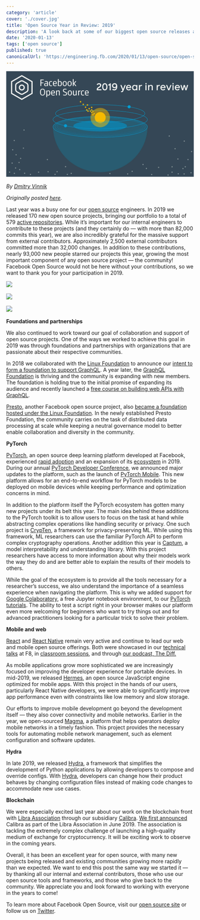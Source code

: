 ```yaml
---
category: 'article'
cover: './cover.jpg'
title: 'Open Source Year in Review: 2019'
description: 'A look back at some of our biggest open source releases and projects from 2019, bringing our portfolio to a total of 579 active repositories.'
date: '2020-01-13'
tags: ['open source']
published: true
canonicalUrl: 'https://engineering.fb.com/2020/01/13/open-source/open-source-2019/'
---
```


![cover](./cover.jpg)

*By [Dmitry Vinnik](https://engineering.fb.com/author/dmitry-vinnik/ "Posts by Dmitry Vinnik")*

*Originally posted [here](https://engineering.fb.com/2020/01/13/open-source/open-source-2019/).*

Last year was a busy one for our [open source](https://opensource.facebook.com/) engineers. In 2019 we released 170 new open source projects, bringing our portfolio to a total of 579 [active repositories](https://opensource.facebook.com/). While it’s important for our internal engineers to contribute to these projects (and they certainly do — with more than 82,000 commits this year), we are also incredibly grateful for the massive support from external contributors. Approximately 2,500 external contributors committed more than 32,000 changes. In addition to these contributions, nearly 93,000 new people starred our projects this year, growing the most important component of any open source project — the community! Facebook Open Source would not be here without your contributions, so we want to thank you for your participation in 2019.  

![](https://engineering.fb.com/wp-content/uploads/2020/01/OpenSource_yr_in_rvw_final-02.jpg)

![](https://engineering.fb.com/wp-content/uploads/2020/01/OpenSource_yr_in_rvw_final-03.jpg)

![](https://engineering.fb.com/wp-content/uploads/2020/01/OpenSource_yr_in_rvw_final-04.jpg)  

**Foundations and partnerships**

We also continued to work toward our goal of collaboration and support of open source projects. One of the ways we worked to achieve this goal in 2019 was through foundations and partnerships with organizations that are passionate about their respective communities.

In 2018 we collaborated with the [Linux Foundation](https://www.linuxfoundation.org/) to announce our [intent to form a foundation to support GraphQL](https://www.linuxfoundation.org/press-release/2018/11/intent_to_form_graphql/). A year later, the [GraphQL Foundation](https://foundation.graphql.org/) is thriving and the community is expanding with new members. The foundation is holding true to the initial promise of expanding its audience and recently launched a [free course on building web APIs with GraphQL](https://graphql.dev/news/2019/10/31/linux-foundation-training-announces-a-free-online-course-exploring-graphql-a-query-language-for-apis/).

[Presto](https://prestodb.io/), another Facebook open source project, also [became a foundation hosted under the Linux Foundation](https://www.linuxfoundation.org/press-release/2019/09/facebook-uber-twitter-and-alibaba-form-presto-foundation-to-tackle-distributed-data-processing-at-scale/). In the newly established Presto Foundation, the community carries on the task of distributed data processing at scale while keeping a neutral governance model to better enable collaboration and diversity in the community.

**PyTorch**

[PyTorch](https://pytorch.org/), an open source deep learning platform developed at Facebook, experienced [rapid adoption](https://ai.facebook.com/blog/pytorch-adds-new-dev-tools-as-it-hits-production-scale/) and an expansion of its [ecosystem](https://pytorch.org/ecosystem/) in 2019. During our annual [PyTorch Developer Conference](https://developers.facebook.com/videos/2018/pytorch-developer-conference/), we announced major updates to the platform, such as the launch of [PyTorch Mobile](https://pytorch.org/mobile/home/). This new platform allows for an end-to-end workflow for PyTorch models to be deployed on mobile devices while keeping performance and optimization concerns in mind.

In addition to the platform itself the PyTorch ecosystem has gotten many new projects under its belt this year. The main idea behind these additions to the PyTorch toolkit is to allow users to focus on the task at hand while abstracting complex operations like handling security or privacy. One such project is [CrypTen](https://ai.facebook.com/blog/crypten-a-new-research-tool-for-secure-machine-learning-with-pytorch/), a framework for privacy-preserving ML. While using this framework, ML researchers can use the familiar PyTorch API to perform complex cryptography operations. Another addition this year is [Captum](https://ai.facebook.com/blog/open-sourcing-captum-a-model-interpretability-library-for-pytorch/), a model interpretability and understanding library. With this project researchers have access to more information about why their models work the way they do and are better able to explain the results of their models to others.

While the goal of the ecosystem is to provide all the tools necessary for a researcher’s success, we also understand the importance of a seamless experience when navigating the platform. This is why we added support for [Google Colaboratory](https://colab.research.google.com/), a free Jupyter notebook environment, to our [PyTorch tutorials](https://pytorch.org/tutorials/). The ability to test a script right in your browser makes our platform even more welcoming for beginners who want to try things out and for advanced practitioners looking for a particular trick to solve their problem.

**Mobile and web**

[React](https://reactjs.org/) and [React Native](https://facebook.github.io/react-native/) remain very active and continue to lead our web and mobile open source offerings. Both were showcased in our [technical](https://www.facebook.com/watch/?v=1752210688215238)  [talks](https://www.facebook.com/FacebookforDevelopers/videos/440768533157155/) at F8, in [classroom sessions](https://www.facebook.com/FacebookforDevelopers/videos/564758133932771/), and through [our podcast, The Diff.](https://thediffpodcast.com/docs/episode-7)

As mobile applications grow more sophisticated we are increasingly focused on improving the developer experience for portable devices. In mid-2019, we released [Hermes](https://engineering.fb.com/android/hermes/), an open source JavaScript engine optimized for mobile apps. With this project in the hands of our users, particularly React Native developers, we were able to significantly improve app performance even with constraints like low memory and slow storage.

Our efforts to improve mobile development go beyond the development itself — they also cover connectivity and mobile networks. Earlier in the year, we open-sourced [Magma](https://engineering.fb.com/open-source/magma/), a platform that helps operators deploy mobile networks in a timely fashion. This project provides the necessary tools for automating mobile network management, such as element configuration and software updates.

**Hydra**

In late 2019, we released [Hydra](https://engineering.fb.com/open-source/hydra/), a framework that simplifies the development of Python applications by allowing developers to compose and override configs. With [Hydra](https://hydra.cc/), developers can change how their product behaves by changing configuration files instead of making code changes to accommodate new use cases.

**Blockchain**

We were especially excited last year about our work on the blockchain front with [Libra Association](https://libra.org/) through our subsidiary [Calibra](https://www.calibra.com/). [We first announced](https://www.facebook.com/notes/david-marcus/libra-2-weeks-in/10158616513819148/) Calibra as part of the Libra Association in June 2019. The association is tackling the extremely complex challenge of launching a high-quality medium of exchange for cryptocurrency. It will be exciting work to observe in the coming years.

Overall, it has been an excellent year for open source, with many new projects being released and existing communities growing more rapidly than we expected. We want to end this post the same way we started it — by thanking all our internal and external contributors, those who use our open source tools and frameworks, and those who give back to the community. We appreciate you and look forward to working with everyone in the years to come!

To learn more about Facebook Open Source, visit our [open source site](https://opensource.fb.com/) or follow us on [Twitter](https://twitter.com/fbOpenSource).